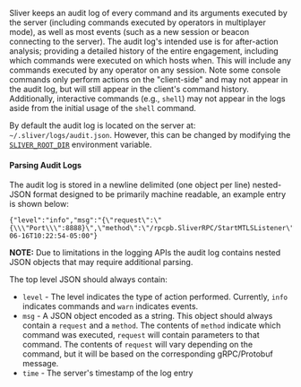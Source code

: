 Sliver keeps an audit log of every command and its arguments executed by the server (including commands executed by operators in multiplayer mode), as well as most events (such as a new session or beacon connecting to the server). The audit log's intended use is for after-action analysis; providing a detailed history of the entire engagement, including which commands were executed on which hosts when. This will include any commands executed by any operator on any session. Note some console commands only perform actions on the "client-side" and may not appear in the audit log, but will still appear in the client's command history. Additionally, interactive commands (e.g., `shell`) may not appear in the logs aside from the initial usage of the `shell` command.

By default the audit log is located on the server at: `~/.sliver/logs/audit.json`. However, this can be changed by modifying the [`SLIVER_ROOT_DIR`](/docs?name=Environment+Variables) environment variable.

#### Parsing Audit Logs

The audit log is stored in a newline delimited (one object per line) nested-JSON format designed to be primarily machine readable, an example entry is shown below:

```
{"level":"info","msg":"{\"request\":\"{\\\"Port\\\":8888}\",\"method\":\"/rpcpb.SliverRPC/StartMTLSListener\"}","time":"2021-06-16T10:22:54-05:00"}
```

**NOTE:** Due to limitations in the logging APIs the audit log contains nested JSON objects that may require additional parsing.

The top level JSON should always contain:

- `level` - The level indicates the type of action performed. Currently, `info` indicates commands and `warn` indicates events.
- `msg` - A JSON object encoded as a string. This object should always contain a `request` and a `method`. The contents of `method` indicate which command was executed, `request` will contain parameters to that command. The contents of `request` will vary depending on the command, but it will be based on the corresponding gRPC/Protobuf message.
- `time` - The server's timestamp of the log entry
